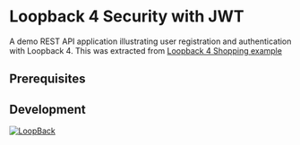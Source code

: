 # Loopback 4 Security with JWT
A demo REST API application illustrating user registration and authentication with Loopback 4. This was extracted from [Loopback 4 Shopping example](https://github.com/strongloop/loopback4-example-shopping)

## Prerequisites



## Development

[![LoopBack](https://github.com/strongloop/loopback-next/raw/master/docs/site/imgs/branding/Powered-by-LoopBack-Badge-(blue)-@2x.png)](http://loopback.io/)
